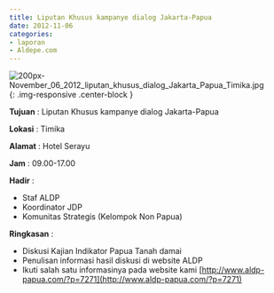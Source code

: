 ```yaml
---
title: Liputan Khusus kampanye dialog Jakarta-Papua
date: 2012-11-06
categories:
- laporan
- Aldepe.com
---
```

![200px-November_06_2012_liputan_khusus_dialog_Jakarta_Papua_Timika.jpg](/uploads/200px-November_06_2012_liputan_khusus_dialog_Jakarta_Papua_Timika.jpg){: .img-responsive .center-block }

**Tujuan** : Liputan Khusus kampanye dialog Jakarta-Papua

**Lokasi** : Timika

**Alamat** : Hotel Serayu

**Jam** : 09.00-17.00

**Hadir** : 
* Staf ALDP
* Koordinator JDP
* Komunitas Strategis (Kelompok Non Papua)

**Ringkasan** : 
* Diskusi Kajian Indikator Papua Tanah damai
* Penulisan informasi hasil diskusi di website ALDP
* Ikuti salah satu informasinya pada website kami [http://www.aldp-papua.com/?p=7271](http://www.aldp-papua.com/?p=7271)
